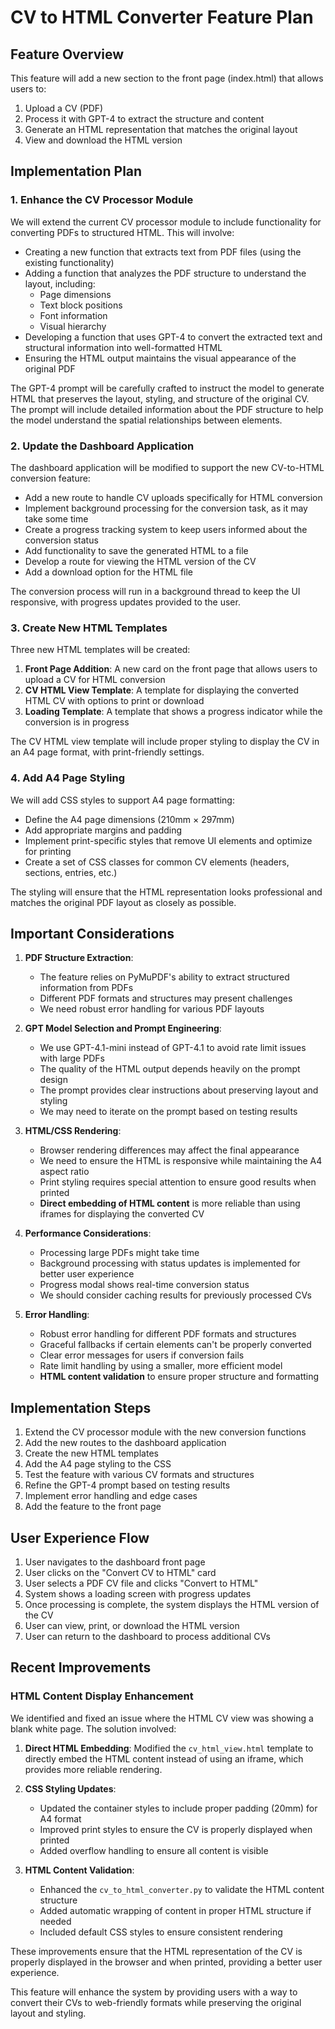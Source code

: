 # CV to HTML Converter Feature Plan

## Feature Overview

This feature will add a new section to the front page (index.html) that allows users to:
1. Upload a CV (PDF)
2. Process it with GPT-4 to extract the structure and content
3. Generate an HTML representation that matches the original layout
4. View and download the HTML version

## Implementation Plan

### 1. Enhance the CV Processor Module

We will extend the current CV processor module to include functionality for converting PDFs to structured HTML. This will involve:

- Creating a new function that extracts text from PDF files (using the existing functionality)
- Adding a function that analyzes the PDF structure to understand the layout, including:
  - Page dimensions
  - Text block positions
  - Font information
  - Visual hierarchy
- Developing a function that uses GPT-4 to convert the extracted text and structural information into well-formatted HTML
- Ensuring the HTML output maintains the visual appearance of the original PDF

The GPT-4 prompt will be carefully crafted to instruct the model to generate HTML that preserves the layout, styling, and structure of the original CV. The prompt will include detailed information about the PDF structure to help the model understand the spatial relationships between elements.

### 2. Update the Dashboard Application

The dashboard application will be modified to support the new CV-to-HTML conversion feature:

- Add a new route to handle CV uploads specifically for HTML conversion
- Implement background processing for the conversion task, as it may take some time
- Create a progress tracking system to keep users informed about the conversion status
- Add functionality to save the generated HTML to a file
- Develop a route for viewing the HTML version of the CV
- Add a download option for the HTML file

The conversion process will run in a background thread to keep the UI responsive, with progress updates provided to the user.

### 3. Create New HTML Templates

Three new HTML templates will be created:

1. **Front Page Addition**: A new card on the front page that allows users to upload a CV for HTML conversion
2. **CV HTML View Template**: A template for displaying the converted HTML CV with options to print or download
3. **Loading Template**: A template that shows a progress indicator while the conversion is in progress

The CV HTML view template will include proper styling to display the CV in an A4 page format, with print-friendly settings.

### 4. Add A4 Page Styling

We will add CSS styles to support A4 page formatting:

- Define the A4 page dimensions (210mm × 297mm)
- Add appropriate margins and padding
- Implement print-specific styles that remove UI elements and optimize for printing
- Create a set of CSS classes for common CV elements (headers, sections, entries, etc.)

The styling will ensure that the HTML representation looks professional and matches the original PDF layout as closely as possible.

## Important Considerations

1. **PDF Structure Extraction**: 
   - The feature relies on PyMuPDF's ability to extract structured information from PDFs
   - Different PDF formats and structures may present challenges
   - We need robust error handling for various PDF layouts

2. **GPT Model Selection and Prompt Engineering**: 
   - We use GPT-4.1-mini instead of GPT-4.1 to avoid rate limit issues with large PDFs
   - The quality of the HTML output depends heavily on the prompt design
   - The prompt provides clear instructions about preserving layout and styling
   - We may need to iterate on the prompt based on testing results

3. **HTML/CSS Rendering**: 
   - Browser rendering differences may affect the final appearance
   - We need to ensure the HTML is responsive while maintaining the A4 aspect ratio
   - Print styling requires special attention to ensure good results when printed
   - **Direct embedding of HTML content** is more reliable than using iframes for displaying the converted CV

4. **Performance Considerations**: 
   - Processing large PDFs might take time
   - Background processing with status updates is implemented for better user experience
   - Progress modal shows real-time conversion status
   - We should consider caching results for previously processed CVs

5. **Error Handling**: 
   - Robust error handling for different PDF formats and structures
   - Graceful fallbacks if certain elements can't be properly converted
   - Clear error messages for users if conversion fails
   - Rate limit handling by using a smaller, more efficient model
   - **HTML content validation** to ensure proper structure and formatting

## Implementation Steps

1. Extend the CV processor module with the new conversion functions
2. Add the new routes to the dashboard application
3. Create the new HTML templates
4. Add the A4 page styling to the CSS
5. Test the feature with various CV formats and structures
6. Refine the GPT-4 prompt based on testing results
7. Implement error handling and edge cases
8. Add the feature to the front page

## User Experience Flow

1. User navigates to the dashboard front page
2. User clicks on the "Convert CV to HTML" card
3. User selects a PDF CV file and clicks "Convert to HTML"
4. System shows a loading screen with progress updates
5. Once processing is complete, the system displays the HTML version of the CV
6. User can view, print, or download the HTML version
7. User can return to the dashboard to process additional CVs

## Recent Improvements

### HTML Content Display Enhancement

We identified and fixed an issue where the HTML CV view was showing a blank white page. The solution involved:

1. **Direct HTML Embedding**: Modified the `cv_html_view.html` template to directly embed the HTML content instead of using an iframe, which provides more reliable rendering.

2. **CSS Styling Updates**: 
   - Updated the container styles to include proper padding (20mm) for A4 format
   - Improved print styles to ensure the CV is properly displayed when printed
   - Added overflow handling to ensure all content is visible

3. **HTML Content Validation**: 
   - Enhanced the `cv_to_html_converter.py` to validate the HTML content structure
   - Added automatic wrapping of content in proper HTML structure if needed
   - Included default CSS styles to ensure consistent rendering

These improvements ensure that the HTML representation of the CV is properly displayed in the browser and when printed, providing a better user experience.

This feature will enhance the system by providing users with a way to convert their CVs to web-friendly formats while preserving the original layout and styling.
